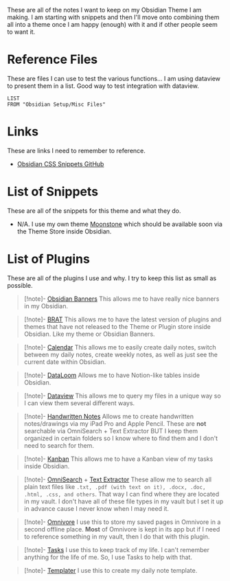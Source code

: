 These are all of the notes I want to keep on my Obsidian Theme I am making. I am starting with snippets and then I'll move onto combining them all into a theme once I am happy (enough) with it and if other people seem to want it.

# Reference Files
These are files I can use to test the various functions... I am using dataview to present them in a list. Good way to test integration with dataview.
```dataview
LIST
FROM "Obsidian Setup/Misc Files"
```
# Links
These are links I need to remember to reference.
- [Obsidian CSS Snippets GitHub](https://github.com/r-u-s-h-i-k-e-s-h/Obsidian-CSS-Snippets/tree/Collection)
# List of Snippets
These are all of the snippets for this theme and what they do.
- N/A. I use my own theme [Moonstone](https://github.com/dudethatserin/moonstone) which should be available soon via the Theme Store inside Obsidian.
# List of Plugins
These are all of the plugins I use and why. I try to keep this list as small as possible.
> [!note]- [Obsidian Banners](https://github.com/noatpad/obsidian-banners)
> This allows me to have really nice banners in my Obsidian.

> [!note]- [BRAT](https://github.com/TfTHacker/obsidian42-brat)
> This allows me to have the latest version of plugins and themes that have not released to the Theme or Plugin store inside Obsidian. Like my theme or Obsidian Banners.

> [!note]- [Calendar](https://github.com/liamcain/obsidian-calendar-plugin)
> This allows me to easily create daily notes, switch between my daily notes, create weekly notes, as well as just see the current date within Obsidian.

> [!note]- [DataLoom](https://github.com/trey-wallis/obsidian-dataloom)
> Allows me to have Notion-like tables inside Obsidian.

> [!note]- [Dataview](https://blacksmithgu.github.io/obsidian-dataview/)
> This allows me to query my files in a unique way so I can view them several different ways.

> [!note]- [Handwritten Notes](https://github.com/FBarrca/obsidian-handwritten-notes)
> Allows me to create handwritten notes/drawings via my iPad Pro and Apple Pencil. These are **not** searchable via OmniSearch + Text Extractor BUT I keep them organized in certain folders so I know where to find them and I don't need to search for them.

> [!note]- [Kanban](https://github.com/mgmeyers/obsidian-kanban)
> This allows me to have a Kanban view of my tasks inside Obsidian.

> [!note]- [OmniSearch](https://github.com/scambier/obsidian-omnisearch) + [Text Extractor](https://github.com/scambier/obsidian-text-extractor)
> These allow me to search all plain text files like `.txt, .pdf (with text on it), .docx, .doc, .html, .css, and others`. That way I can find where they are located in my vault. I don't have all of these file types in my vault but I set it up in advance cause I never know when I may need it.

> [!note]- [Omnivore](https://docs.omnivore.app/integrations/obsidian.html)
> I use this to store my saved pages in Omnivore in a second offline place. **Most** of Omnivore is kept in its app but if I need to reference something in my vault, then I do that with this plugin.

> [!note]- [Tasks](https://github.com/obsidian-tasks-group/obsidian-tasks)
> I use this to keep track of my life. I can't remember anything for the life of me. So, I use Tasks to help with that.

> [!note]- [Templater](https://github.com/SilentVoid13/Templater)
> I use this to create my daily note template.
